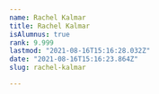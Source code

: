 ```yaml
---
name: Rachel Kalmar
title: Rachel Kalmar
isAlumnus: true
rank: 9.999
lastmod: "2021-08-16T15:16:28.032Z"
date: "2021-08-16T15:16:23.864Z"
slug: rachel-kalmar

---
```

